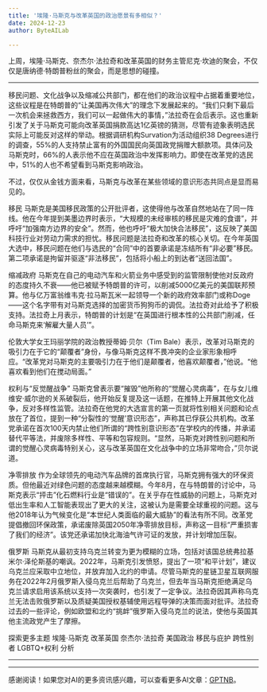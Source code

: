 ```yaml
---
title: '埃隆·马斯克与改革英国的政治愿景有多相似？'
date: 2024-12-23
author: ByteAILab

---
```


上周，埃隆·马斯克、奈杰尔·法拉奇和改革英国的财务主管尼克·坎迪的聚会，不仅仅是唐纳德·特朗普粉丝的聚会，而是思想的碰撞。

---
移民问题、文化战争以及缩减公共部门，都在他们的政治议程中占据着重要地位，这些议程是在特朗普的“让美国再次伟大”的理念下发展起来的。“我们只剩下最后一次机会来拯救西方，我们可以一起做伟大的事情，”法拉奇在会后表示。这也重新引发了关于马斯克可能向改革英国捐款高达1亿英镑的猜测，尽管有迹象表明选民实际上可能反对这样的举动。根据调研机构Survation为活动组织38 Degrees进行的调查，55%的人支持禁止富有的外国国民向英国政党捐赠大额款项。具体问及马斯克时，66%的人表示他不应在英国政治中发挥影响力。即使在改革党的选民中，51%的人也不希望看到马斯克影响政治。

不过，仅仅从金钱方面来看，马斯克与改革在某些领域的意识形态共同点是显而易见的。

移民
马斯克是美国移民政策的公开批评者，这使得他与改革自然地站在了同一阵线。他在今年提到美墨边界时表示，“大规模的未经审核的移民是灾难的食谱”，并呼吁“加强南方边界的安全”。然而，他也呼吁“极大加快合法移民”，这反映了美国科技行业对劳动力需求的担忧。移民问题是法拉奇和改革的核心关切。在今年英国大选中，移民问题在他们与选民的“合同”中的首要承诺是冻结所有“非必要”移民。第二项承诺是拘留并驱逐“非法移民”，包括将小船上的到达者“送回法国”。

缩减政府
马斯克在自己的电动汽车和火箭业务中感受到的监管限制使他对反政府的态度持久不衰——他已被赋予特朗普的许可，以削减5000亿美元的美国联邦预算。他与亿万富翁维韦克·拉马斯瓦米一起领导一个新的政府效率部门或称Doge——这个名字带有对马斯克选择的加密货币狗狗币的调侃。法拉奇对此给予了积极支持。法拉奇上月表示，特朗普的计划是“在英国进行根本性的公共部门削减，任命马斯克来‘解雇大量人员’”。

伦敦大学女王玛丽学院的政治教授蒂姆·贝尔（Tim Bale）表示，改革对马斯克的吸引力在于它的“颠覆者”身份，与像马斯克这样不畏冲突的企业家形象相呼应。“改革党对马斯克的主要吸引力在于他们是颠覆者，他喜欢颠覆者，”他说。“他喜欢看到他们在搅动局面。”

权利与“反觉醒战争”
马斯克曾表示要“摧毁”他所称的“觉醒心灵病毒”，在与女儿维维安·威尔逊的关系破裂后，他开始反复提及这一话题，在推特上开展其他文化战争，反对多样性监管。法拉奇在他党的大选宣言的第一页就将性别相关问题和论点放在了首位，提到一种“分裂性的‘觉醒’意识形态”，声称其已俘获公共机构。改革党承诺在首次100天内禁止他们所谓的“跨性别意识形态”在学校内的传播，并承诺替代平等法，并废除多样性、平等和包容规则。“显然，马斯克对跨性别问题和所谓的觉醒心灵病毒特别关心，这与改革英国在文化战争中的立场非常吻合，”贝尔说道。

净零排放
作为全球领先的电动汽车品牌的首席执行官，马斯克拥有强大的环保资质。但他最近对绿色问题的态度越来越模糊。今年8月，在与特朗普的讨论中，马斯克表示“抨击”化石燃料行业是“错误的”。在关乎存在性威胁的问题上，马斯克对低出生率和人工智能表现出了更大的关注，这被认为是需要全球重视的问题。这与他2018年认为气候变化是“本世纪人类面临的最大威胁”的看法有所不同。改革党提倡撤回环保政策，承诺废除英国2050年净零排放目标，声称这一目标“严重损害了我们的经济”。该党还承诺加快北海油气许可证的发放，并计划增加压裂。

俄罗斯
马斯克从最初支持乌克兰转变为更为模糊的立场，包括对该国总统弗拉基米尔·泽伦斯基的嘲讽。2022年，马斯克引发愤怒，提出了一项“和平计划”，建议乌克兰应采取中立地位，并放弃加入北约的申请。尽管马斯克的星链卫星互联网服务在2022年2月俄罗斯入侵乌克兰后帮助了乌克兰，但去年当马斯克拒绝满足乌克兰请求启用该系统以支持一次突袭时，也引发了一定争议。法拉奇因其声称乌克兰无法击败俄罗斯以及质疑美国授权基辅使用远程导弹的决策而面对批评。法拉奇过去的一些评论，例如欧盟和北约“挑衅”俄罗斯入侵乌克兰的说法，使他与英国其他主流政党产生了摩擦。

探索更多主题
埃隆·马斯克 改革英国 奈杰尔·法拉奇 美国政治 移民与庇护 跨性别者 LGBTQ+权利 分析

---
---
感谢阅读！如果您对AI的更多资讯感兴趣，可以查看更多AI文章：[GPTNB](https://gptnb.com)。
